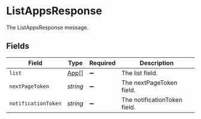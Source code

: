 # ListAppsResponse

The ListAppsResponse message.


## Fields

| Field                               | Type                                | Required                            | Description                         |
| ----------------------------------- | ----------------------------------- | ----------------------------------- | ----------------------------------- |
| `list`                              | [App](../../models/shared/app.md)[] | :heavy_minus_sign:                  | The list field.                     |
| `nextPageToken`                     | *string*                            | :heavy_minus_sign:                  | The nextPageToken field.            |
| `notificationToken`                 | *string*                            | :heavy_minus_sign:                  | The notificationToken field.        |